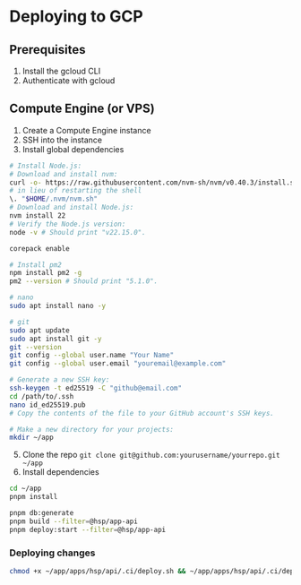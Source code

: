 # Deploying to GCP
## Prerequisites
1. Install the gcloud CLI
2. Authenticate with gcloud

## Compute Engine (or VPS)
1. Create a Compute Engine instance
2. SSH into the instance
3. Install global dependencies

```bash
# Install Node.js:
# Download and install nvm:
curl -o- https://raw.githubusercontent.com/nvm-sh/nvm/v0.40.3/install.sh | bash
# in lieu of restarting the shell
\. "$HOME/.nvm/nvm.sh"
# Download and install Node.js:
nvm install 22
# Verify the Node.js version:
node -v # Should print "v22.15.0".

corepack enable

# Install pm2
npm install pm2 -g
pm2 --version # Should print "5.1.0".

# nano
sudo apt install nano -y

# git
sudo apt update
sudo apt install git -y
git --version
git config --global user.name "Your Name"
git config --global user.email "youremail@example.com"

# Generate a new SSH key:
ssh-keygen -t ed25519 -C "github@email.com"
cd /path/to/.ssh
nano id_ed25519.pub
# Copy the contents of the file to your GitHub account's SSH keys.

# Make a new directory for your projects:
mkdir ~/app
```

5. Clone the repo `git clone git@github.com:yourusername/yourrepo.git ~/app`
6. Install dependencies

```bash
cd ~/app
pnpm install

pnpm db:generate
pnpm build --filter=@hsp/app-api
pnpm deploy:start --filter=@hsp/app-api
```

### Deploying changes

```bash
chmod +x ~/app/apps/hsp/api/.ci/deploy.sh && ~/app/apps/hsp/api/.ci/deploy.sh
```